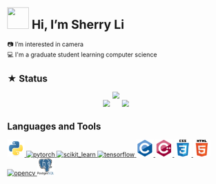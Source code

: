 # <img src="https://i.pinimg.com/originals/00/4b/17/004b173f6e3d6843df10114e087f30a8.gif" width="50" height="50" /> Hi, I’m Sherry Li

📷 I’m interested in camera <br>
💻 I'm a graduate student learning computer science

## ★ Status
<div align="center">
<img src="https://github-profile-summary-cards.vercel.app/api/cards/profile-details?username=sherry-lxy&theme=monokai" width="800px">
</div>
<div align="center">
<img src="https://github-readme-stats.vercel.app/api?username=sherry-lxy&theme=tokyonight&show_icons=true" width="400px">　　<img src="https://github-readme-stats.vercel.app/api/top-langs/?username=sherry-lxy&theme=tokyonight&show_icons=true&layout=compact" width="400px">
</div>

## Languages and Tools
<p align="left"> <a href="https://www.cprogramming.com/" target="_blank">
<!--- Python --->
<img src="https://raw.githubusercontent.com/devicons/devicon/master/icons/python/python-original.svg" alt="python" width="40" height="40"/> </a> <a href="https://pytorch.org/" target="_blank">
<!--- Pytorch --->
<img src="https://www.vectorlogo.zone/logos/pytorch/pytorch-icon.svg" alt="pytorch" width="40" height="40"/> </a> <a href="https://scikit-learn.org/" target="_blank">
<!--- scikit learn --->
<img src="https://upload.wikimedia.org/wikipedia/commons/0/05/Scikit_learn_logo_small.svg" alt="scikit_learn" width="40" height="40"/> </a> <a href="https://www.tensorflow.org" target="_blank"> <img src="https://www.vectorlogo.zone/logos/tensorflow/tensorflow-icon.svg" alt="tensorflow" width="40" height="40"/>
<!--- C --->
<img src="https://raw.githubusercontent.com/devicons/devicon/master/icons/c/c-original.svg" alt="c" width="40" height="40"/> </a> <a href="https://www.w3schools.com/cpp/" target="_blank"> 
<!--- C++ --->
<img src="https://raw.githubusercontent.com/devicons/devicon/master/icons/cplusplus/cplusplus-original.svg" alt="cplusplus" width="40" height="40"/> </a> <a href="https://www.w3schools.com/css/" target="_blank">
<!--- CSS3 --->
<img src="https://raw.githubusercontent.com/devicons/devicon/master/icons/css3/css3-original-wordmark.svg" alt="css3" width="40" height="40"/> </a> <a href="https://www.docker.com/" target="_blank">
<!--- HTML5 --->
<img src="https://raw.githubusercontent.com/devicons/devicon/master/icons/html5/html5-original-wordmark.svg" alt="html5" width="40" height="40"/> </a> <a href="https://developer.mozilla.org/en-US/docs/Web/JavaScript" target="_blank">
<!--- OpenCV --->
<img src="https://www.vectorlogo.zone/logos/opencv/opencv-icon.svg" alt="opencv" width="40" height="40"/> </a> <a href="https://www.postgresql.org" target="_blank">
<!--- postgreSQL --->
<img src="https://raw.githubusercontent.com/devicons/devicon/master/icons/postgresql/postgresql-original-wordmark.svg" alt="postgresql" width="40" height="40"/> </a> <a href="https://www.python.org" target="_blank">
</a> </p>

<!---
sherry-lxy/sherry-lxy is a ✨ special ✨ repository because its `README.md` (this file) appears on your GitHub profile.
You can click the Preview link to take a look at your changes.
--->
